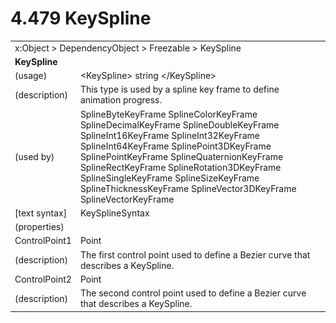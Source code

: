 <html dir="LTR" xmlns:mshelp="http://msdn.microsoft.com/mshelp" xmlns:ddue="http://ddue.schemas.microsoft.com/authoring/2003/5" xmlns:xlink="http://www.w3.org/1999/xlink" xmlns:tool="http://www.microsoft.com/tooltip">

<body>
 <input type="hidden" id="userDataCache" class="userDataStyle">
 <input type="hidden" id="hiddenScrollOffset">
 <img id="dropDownImage" style="display:none; height:0; width:0;" src="../local/drpdown.gif">
 <img id="dropDownHoverImage" style="display:none; height:0; width:0;" src="../local/drpdown_orange.gif">
 <img id="collapseImage" style="display:none; height:0; width:0;" src="../local/collapse.gif">
 <img id="expandImage" style="display:none; height:0; width:0;" src="../local/exp.gif">
 <img id="collapseAllImage" style="display:none; height:0; width:0;" src="../local/collall.gif">
 <img id="expandAllImage" style="display:none; height:0; width:0;" src="../local/expall.gif">
 <img id="copyImage" style="display:none; height:0; width:0;" src="../local/copycode.gif">
 <img id="copyHoverImage" style="display:none; height:0; width:0;" src="../local/copycodeHighlight.gif">
 <div id="header"><h1 class="heading">4.479 KeySpline</h1></div>

 <div id="mainSection">
 <div id="mainBody">
 <div id="allHistory" class="saveHistory" onsave="saveAll()" onload="loadAll()"></div>
 <p xmlns:wsd="http://wsdev.schemas.microsoft.com/authoring/2008/2" xmlns:msxsl="urn:schemas-microsoft-com:xslt" xmlns:script="urn:script" xmlns:build="urn:build">
 </p>
 <div id="sectionSection0" class="section" name="collapseableSection">
 <content xmlns="http://ddue.schemas.microsoft.com/authoring/2003/5" xmlns:wsd="http://wsdev.schemas.microsoft.com/authoring/2008/2" xmlns:msxsl="urn:schemas-microsoft-com:xslt" xmlns:script="urn:script" xmlns:build="urn:build">
 </content>
 </div>
 <div id="sectionSection1" class="section" name="collapseableSection">
 <content xmlns="http://ddue.schemas.microsoft.com/authoring/2003/5" xmlns:wsd="http://wsdev.schemas.microsoft.com/authoring/2008/2" xmlns:msxsl="urn:schemas-microsoft-com:xslt" xmlns:script="urn:script" xmlns:build="urn:build">
 <table class="ProtocolAuthoredTable" xmlns="">
 <tr><td colspan="2">
<mshelp:link keywords="86913f34-aa06-4c94-9f09-83936a822fd8" tabindex="0">x:Object</mshelp:link> &gt; <mshelp:link keywords="22a604a1-b593-4464-91e4-488285506428" tabindex="0">DependencyObject</mshelp:link> &gt; <mshelp:link keywords="6724267f-782a-4509-a6e9-19f1e3acf436" tabindex="0">Freezable</mshelp:link> &gt; <mshelp:link keywords="0b991820-a8e8-4f81-811b-50e707285ddb" tabindex="0">KeySpline</mshelp:link> </td>
 </tr>
 <tr><td colspan="2">
 <b>
KeySpline </b>
 </td>
 </tr>
 <tr><td><div class="indent0">(usage)</div></td>
 <td>&lt;KeySpline&gt; string &lt;/KeySpline&gt; </td>
 </tr>
 <tr><td><div class="indent0">(description)</div></td>
 <td>This type is used by a spline key frame to define animation progress. </td>
 </tr>
 <tr><td><div class="indent0">(used by)</div></td>
 <td><mshelp:link keywords="981841b8-ee1b-47bb-835f-159563b0545e" tabindex="0">SplineByteKeyFrame</mshelp:link> <mshelp:link keywords="f979f37c-f880-4c56-b2d2-3a698a7a760b" tabindex="0">SplineColorKeyFrame</mshelp:link> <mshelp:link keywords="d32b289a-2b69-49e7-ad40-4d02856d5237" tabindex="0">SplineDecimalKeyFrame</mshelp:link> <mshelp:link keywords="cb001135-373a-4a89-a80b-1f99301c421b" tabindex="0">SplineDoubleKeyFrame</mshelp:link> <mshelp:link keywords="a851e8fe-52dc-4fd0-ab77-14621b8f7442" tabindex="0">SplineInt16KeyFrame</mshelp:link> <mshelp:link keywords="0a5dfa62-5c98-4aa6-9a2f-f256e48d5644" tabindex="0">SplineInt32KeyFrame</mshelp:link> <mshelp:link keywords="1ac1430b-7586-4c0f-9aa7-79842b2bdccf" tabindex="0">SplineInt64KeyFrame</mshelp:link> <mshelp:link keywords="74efb8b5-bdab-4701-96df-6c8e84700488" tabindex="0">SplinePoint3DKeyFrame</mshelp:link> <mshelp:link keywords="96e54167-ac71-4521-9794-f797d83200d4" tabindex="0">SplinePointKeyFrame</mshelp:link> <mshelp:link keywords="f4f6fc6a-06db-47ca-9518-a09ff696e3e0" tabindex="0">SplineQuaternionKeyFrame</mshelp:link> <mshelp:link keywords="fff411da-d93b-4c00-a61f-094d9d43aa62" tabindex="0">SplineRectKeyFrame</mshelp:link> <mshelp:link keywords="82c2a886-2a1b-4b3a-b2dd-6fd20017e74b" tabindex="0">SplineRotation3DKeyFrame</mshelp:link> <mshelp:link keywords="d2475157-7ca5-4e0e-a48c-75c4a63b3880" tabindex="0">SplineSingleKeyFrame</mshelp:link> <mshelp:link keywords="947a6326-e9d9-4dc9-b7f4-0662fc7efa0e" tabindex="0">SplineSizeKeyFrame</mshelp:link> <mshelp:link keywords="9c3b611c-20a9-4403-b036-92f622d654a2" tabindex="0">SplineThicknessKeyFrame</mshelp:link> <mshelp:link keywords="8b042b5a-8fc1-4c8e-a04d-a3ae4c9e2659" tabindex="0">SplineVector3DKeyFrame</mshelp:link> <mshelp:link keywords="7422de03-7aac-4332-9a2f-9bd69faa7379" tabindex="0">SplineVectorKeyFrame</mshelp:link> </td>
 </tr>
 <tr><td><div class="indent0">[text syntax]</div></td>
 <td><mshelp:link keywords="621fbb17-3a41-44fc-8a95-a85e1ff2d20e" tabindex="0">KeySplineSyntax</mshelp:link> </td>
 </tr>
 <tr><td><div class="indent0">(properties)</div></td>
 <td> </td>
 </tr>
 <tr><td><div class="indent2">ControlPoint1</div></td>
 <td><mshelp:link keywords="1bb5c5f6-4b5b-4ac8-a733-4ed18e7ce084" tabindex="0">Point</mshelp:link> </td>
 </tr>
 <tr><td><div class="indent4">(description)</div></td>
 <td>The first control point used to define a Bezier curve that describes a KeySpline. </td>
 </tr>
 <tr><td><div class="indent2">ControlPoint2</div></td>
 <td><mshelp:link keywords="1bb5c5f6-4b5b-4ac8-a733-4ed18e7ce084" tabindex="0">Point</mshelp:link> </td>
 </tr>
 <tr><td><div class="indent4">(description)</div></td>
 <td>The second control point used to define a Bezier curve that describes a KeySpline. </td>
 </tr>
</table>
 </content>
 </div>
 <!--[if gte IE 5]>
 <tool:tip element="languageFilterToolTip" avoidmouse="false"/>
 <![endif]-->
 </div>
 <a name="feedback"></a><span></span>
 </div>
</body></html>
